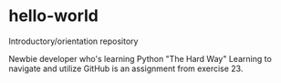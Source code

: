 # hello-world
Introductory/orientation repository

Newbie developer who's learning Python "The Hard Way"
Learning to navigate and utilize 
GitHub is an assignment from exercise 23.
